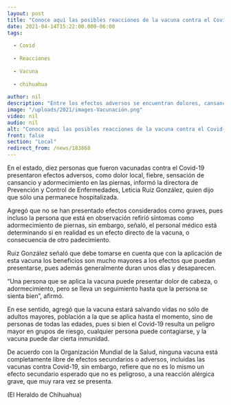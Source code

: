 ```yaml
---
layout: post
title: "Conoce aquí las posibles reacciones de la vacuna contra el Covid-19"
date: 2021-04-14T15:22:00.000-06:00
tags:
  
  - Covid
  
  - Reacciones
  
  - Vacuna
  
  - chihuahua
  
author: nil
description: "Entre los efectos adversos se encuentran dolores, cansancio y adormecimiento de piernas"
image: "/uploads/2021/images-Vacunación.png"
video: nil
audio: nil
alt: "Conoce aquí las posibles reacciones de la vacuna contra el Covid-19"
front: false
section: "Local"
redirect_from: /news/183868
---
```


En el estado, diez personas que fueron vacunadas contra el Covid-19 presentaron efectos adversos, como dolor local, fiebre, sensación de cansancio y adormecimiento en las piernas, informó la directora de Prevención y Control de Enfermedades, Leticia Ruiz González, quien dijo que sólo una permanece hospitalizada.

Agregó que no se han presentado efectos considerados como graves, pues incluso la persona que está en observación refirió síntomas como adormecimiento de piernas, sin embargo, señaló, el personal médico está determinando si en realidad es un efecto directo de la vacuna, o consecuencia de otro padecimiento.

Ruiz González señaló que debe tomarse en cuenta que con la aplicación de esta vacuna los beneficios son mucho mayores a los efectos que puedan presentarse, pues además generalmente duran unos días y desaparecen.

“Una persona que se aplica la vacuna puede presentar dolor de cabeza, o adormecimiento, pero se lleva un seguimiento hasta que la persona se sienta bien”, afirmó.

En ese sentido, agregó que la vacuna estará salvando vidas no sólo de adultos mayores, población a la que se aplica hasta el momento, sino de personas de todas las edades, pues si bien el Covid-19 resulta un peligro mayor en grupos de riesgo, cualquier persona puede contagiarse, y la vacuna puede dar cierta inmunidad.

De acuerdo con la Organización Mundial de la Salud, ninguna vacuna está completamente libre de efectos secundarios o adversos, incluidas las vacunas contra Covid-19, sin embargo, refiere que no es lo mismo un efecto secundario esperado que no es peligroso, a una reacción alérgica grave, que muy rara vez se presenta.

(El Heraldo de Chihuahua)